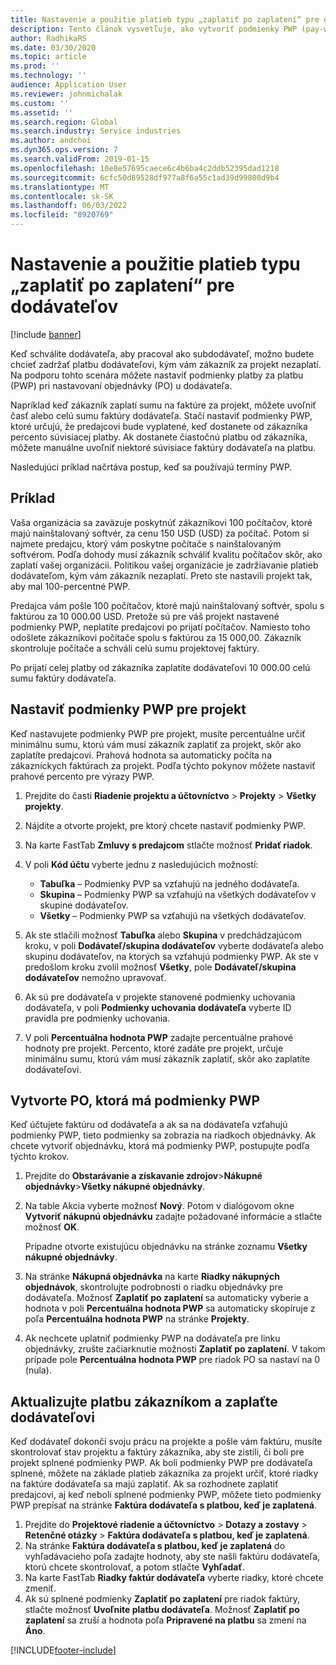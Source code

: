```yaml
---
title: Nastavenie a použitie platieb typu „zaplatiť po zaplatení“ pre dodávateľov
description: Tento článok vysvetľuje, ako vytvoriť podmienky PWP (pay-when-paid), aby ste mohli uvoľniť čiastočné platby dodávateľa na základe platieb zákazníka.
author: RadhikaRS
ms.date: 03/30/2020
ms.topic: article
ms.prod: ''
ms.technology: ''
audience: Application User
ms.reviewer: johnmichalak
ms.custom: ''
ms.assetid: ''
ms.search.region: Global
ms.search.industry: Service industries
ms.author: andchoi
ms.dyn365.ops.version: 7
ms.search.validFrom: 2019-01-15
ms.openlocfilehash: 10e8e57695caece6c4b6ba4c2ddb52395dad1218
ms.sourcegitcommit: 6cfc50d89528df977a8f6a55c1ad39d99800d9b4
ms.translationtype: MT
ms.contentlocale: sk-SK
ms.lasthandoff: 06/03/2022
ms.locfileid: "8920769"
---
```

# <a name="set-up-and-use-pay-when-paid-vendor-payments"></a>Nastavenie a použitie platieb typu „zaplatiť po zaplatení“ pre dodávateľov

[!include [banner](../includes/banner.md)]

Keď schválite dodávateľa, aby pracoval ako subdodávateľ, možno budete chcieť zadržať platbu dodávateľovi, kým vám zákazník za projekt nezaplatí. Na podporu tohto scenára môžete nastaviť podmienky platby za platbu (PWP) pri nastavovaní objednávky (PO) u dodávateľa.

Napríklad keď zákazník zaplatí sumu na faktúre za projekt, môžete uvoľniť časť alebo celú sumu faktúry dodávateľa. Stačí nastaviť podmienky PWP, ktoré určujú, že predajcovi bude vyplatené, keď dostanete od zákazníka percento súvisiacej platby. Ak dostanete čiastočnú platbu od zákazníka, môžete manuálne uvoľniť niektoré súvisiace faktúry dodávateľa na platbu.

Nasledujúci príklad načrtáva postup, keď sa používajú termíny PWP.

## <a name="example"></a>Príklad

Vaša organizácia sa zaväzuje poskytnúť zákazníkovi 100 počítačov, ktoré majú nainštalovaný softvér, za cenu 150 USD (USD) za počítač. Potom si najmete predajcu, ktorý vám poskytne počítače s nainštalovaným softvérom. Podľa dohody musí zákazník schváliť kvalitu počítačov skôr, ako zaplatí vašej organizácii. Politikou vašej organizácie je zadržiavanie platieb dodávateľom, kým vám zákazník nezaplatí. Preto ste nastavili projekt tak, aby mal 100-percentné PWP.

Predajca vám pošle 100 počítačov, ktoré majú nainštalovaný softvér, spolu s faktúrou za 10 000.00 USD. Pretože sú pre váš projekt nastavené podmienky PWP, neplatíte predajcovi po prijatí počítačov. Namiesto toho odošlete zákazníkovi počítače spolu s faktúrou za 15 000,00. Zákazník skontroluje počítače a schváli celú sumu projektovej faktúry.

Po prijatí celej platby od zákazníka zaplatíte dodávateľovi 10 000.00 celú sumu faktúry dodávateľa.

## <a name="set-up-pwp-terms-for-a-project"></a>Nastaviť podmienky PWP pre projekt

Keď nastavujete podmienky PWP pre projekt, musíte percentuálne určiť minimálnu sumu, ktorú vám musí zákazník zaplatiť za projekt, skôr ako zaplatíte predajcovi. Prahová hodnota sa automaticky počíta na zákazníckych faktúrach za projekt. Podľa týchto pokynov môžete nastaviť prahové percento pre výrazy PWP.

1. Prejdite do časti **Riadenie projektu a účtovníctvo** \> **Projekty** \> **Všetky projekty**.
2. Nájdite a otvorte projekt, pre ktorý chcete nastaviť podmienky PWP.
3. Na karte FastTab **Zmluvy s predajcom** stlačte možnosť **Pridať riadok**.
3. V poli **Kód účtu** vyberte jednu z nasledujúcich možností:

    - **Tabuľka** – Podmienky PVP sa vzťahujú na jedného dodávateľa.
    - **Skupina** – Podmienky PWP sa vzťahujú na všetkých dodávateľov v skupine dodávateľov.
    - **Všetky** – Podmienky PWP sa vzťahujú na všetkých dodávateľov.

4. Ak ste stlačili možnosť **Tabuľka** alebo **Skupina** v predchádzajúcom kroku, v poli **Dodávateľ/skupina dodávateľov** vyberte dodávateľa alebo skupinu dodávateľov, na ktorých sa vzťahujú podmienky PWP. Ak ste v predošlom kroku zvolil možnosť **Všetky**, pole **Dodávateľ/skupina dodávateľov** nemožno upravovať.
5. Ak sú pre dodávateľa v projekte stanovené podmienky uchovania dodávateľa, v poli **Podmienky uchovania dodávateľa** vyberte ID pravidla pre podmienky uchovania.
6. V poli **Percentuálna hodnota PWP** zadajte percentuálne prahové hodnoty pre projekt. Percento, ktoré zadáte pre projekt, určuje minimálnu sumu, ktorú vám musí zákazník zaplatiť, skôr ako zaplatíte dodávateľovi.

## <a name="create-a-po-that-has-pwp-terms"></a>Vytvorte PO, ktorá má podmienky PWP

Keď účtujete faktúru od dodávateľa a ak sa na dodávateľa vzťahujú podmienky PWP, tieto podmienky sa zobrazia na riadkoch objednávky. Ak chcete vytvoriť objednávku, ktorá má podmienky PWP, postupujte podľa týchto krokov.

1. Prejdite do **Obstarávanie a získavanie zdrojov**\>**Nákupné objednávky**\>**Všetky nákupné objednávky**.
2. Na table Akcia vyberte možnosť **Nový**. Potom v dialógovom okne **Vytvoriť nákupnú objednávku** zadajte požadované informácie a stlačte možnosť **OK**.

    Prípadne otvorte existujúcu objednávku na stránke zoznamu **Všetky nákupné objednávky**.

4. Na stránke **Nákupná objednávka** na karte **Riadky nákupných objednávok**, skontrolujte podrobnosti o riadku objednávky pre dodávateľa. Možnosť **Zaplatiť po zaplatení** sa automaticky vyberie a hodnota v poli **Percentuálna hodnota PWP** sa automaticky skopíruje z poľa **Percentuálna hodnota PWP** na stránke **Projekty**.
6. Ak nechcete uplatniť podmienky PWP na dodávateľa pre linku objednávky, zrušte začiarknutie možnosti **Zaplatiť po zaplatení**. V takom prípade pole **Percentuálna hodnota PWP** pre riadok PO sa nastaví na 0 (nula).

## <a name="update-a-customer-payment-and-pay-the-vendor"></a>Aktualizujte platbu zákazníkom a zaplaťte dodávateľovi

Keď dodávateľ dokončí svoju prácu na projekte a pošle vám faktúru, musíte skontrolovať stav projektu a faktúry zákazníka, aby ste zistili, či boli pre projekt splnené podmienky PWP. Ak boli podmienky PWP pre dodávateľa splnené, môžete na základe platieb zákazníka za projekt určiť, ktoré riadky na faktúre dodávateľa sa majú zaplatiť. Ak sa rozhodnete zaplatiť predajcovi, aj keď neboli splnené podmienky PWP, môžete tieto podmienky PWP prepísať na stránke **Faktúra dodávateľa s platbou, keď je zaplatená**.

1. Prejdite do **Projektové riadenie a účtovníctvo** \> **Dotazy a zostavy** \> **Retenčné otázky** \> **Faktúra dodávateľa s platbou, keď je zaplatená**.
2. Na stránke **Faktúra dodávateľa s platbou, keď je zaplatená** do vyhľadávacieho poľa zadajte hodnoty, aby ste našli faktúru dodávateľa, ktorú chcete skontrolovať, a potom stlačte **Vyhľadať**.
3. Na karte FastTab **Riadky faktúr dodávateľa** vyberte riadky, ktoré chcete zmeniť.
4. Ak sú splnené podmienky **Zaplatiť po zaplatení** pre riadok faktúry, stlačte možnosť **Uvoľnite platbu dodávateľa**. Možnosť **Zaplatiť po zaplatení** sa zruší a hodnota poľa **Pripravené na platbu** sa zmení na **Áno**.


[!INCLUDE[footer-include](../includes/footer-banner.md)]